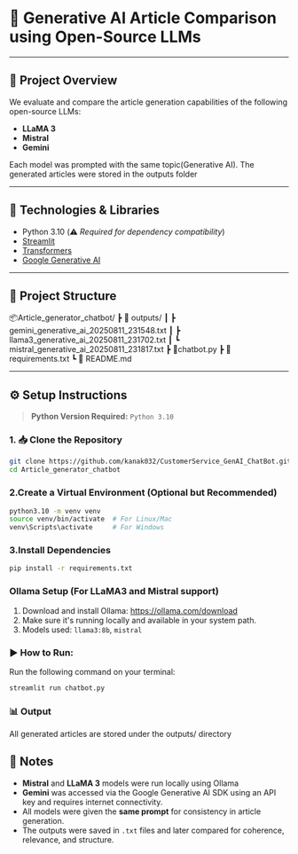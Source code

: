 # 🧠 Generative AI Article Comparison using Open-Source LLMs

---

## 📌 Project Overview

We evaluate and compare the article generation capabilities of the following open-source LLMs:

- **LLaMA 3**
- **Mistral**
- **Gemini**

Each model was prompted with the same topic(Generative AI). The generated articles were stored in the outputs folder

---

## 🧠 Technologies & Libraries

- Python 3.10 (⚠️ *Required for dependency compatibility*)
- [Streamlit](https://streamlit.io/) 
- [Transformers](https://huggingface.co/transformers/)
- [Google Generative AI](https://ai.google.dev/)

---

## 📁 Project Structure
📦Article_generator_chatbot/
┣ 📄 outputs/
┃ ┣ gemini_generative_ai_20250811_231548.txt
┃ ┣ llama3_generative_ai_20250811_231702.txt
┃ ┗ mistral_generative_ai_20250811_231817.txt
┣ 📄chatbot.py
┣ 📄 requirements.txt
┗ 📄 README.md


---

## ⚙️ Setup Instructions

> **Python Version Required:** `Python 3.10`

### 1. 📥 Clone the Repository

```bash
git clone https://github.com/kanak032/CustomerService_GenAI_ChatBot.git
cd Article_generator_chatbot
```
### 2.Create a Virtual Environment (Optional but Recommended)
```bash
python3.10 -m venv venv
source venv/bin/activate  # For Linux/Mac
venv\Scripts\activate     # For Windows
```
### 3.Install Dependencies
```bash
pip install -r requirements.txt
```
###  Ollama Setup (For LLaMA3 and Mistral support)
1. Download and install Ollama: https://ollama.com/download
2. Make sure it's running locally and available in your system path.
3. Models used: `llama3:8b`, `mistral`

### ▶️ How to Run:
Run the following command on your terminal:
```bash
streamlit run chatbot.py
``` 
### 📊 Output
All generated articles are stored under the outputs/ directory

## 📌 Notes

- **Mistral** and **LLaMA 3** models were run locally using Ollama
- **Gemini** was accessed via the Google Generative AI SDK using an API key and requires internet connectivity.
- All models were given the **same prompt** for consistency in article generation.
- The outputs were saved in `.txt` files and later compared for coherence, relevance, and structure.


